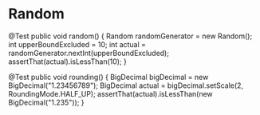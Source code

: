 # Random
@Test
public void random() {
    Random randomGenerator = new Random();
    int upperBoundExcluded = 10;
    int actual = randomGenerator.nextInt(upperBoundExcluded);
    assertThat(actual).isLessThan(10);
}

@Test
  public void rounding() {
      BigDecimal bigDecimal = new BigDecimal("1.23456789");
      BigDecimal actual = bigDecimal.setScale(2, RoundingMode.HALF_UP);
      assertThat(actual).isLessThan(new BigDecimal("1.235"));
  }
